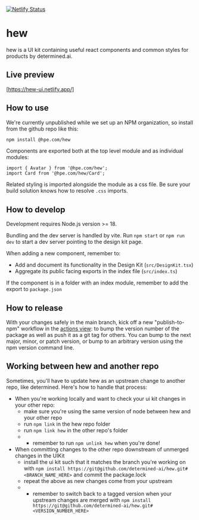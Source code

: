 [![Netlify Status](https://api.netlify.com/api/v1/badges/2421c10f-be2e-402e-bf63-b200c1fdd750/deploy-status)](https://app.netlify.com/sites/hew-ui/deploys)

# hew

hew is a UI kit containing useful react components and common styles
for products by determined.ai.

## Live preview

[https://hew-ui.netlify.app/]

## How to use

We're currently unpublished while we set up an NPM organization, so install from
the github repo like this:

```bash
npm install @hpe.com/hew
```

Components are exported both at the top level module and as individual modules:

```tsx
import { Avatar } from '@hpe.com/hew';
import Card from '@hpe.com/hew/Card';
```

Related styling is imported alongside the module as a css file. Be sure your
build solution knows how to resolve `.css` imports.

## How to develop

Development requires Node.js version >= 18.

Bundling and the dev server is handled by vite. Run `npm start` or `npm run dev`
to start a dev server pointing to the design kit page.

When adding a new component, remember to:

- Add and document its functionality in the Design Kit (`src/DesignKit.tsx`)
- Aggregate its public facing exports in the index file (`src/index.ts`)

If the component is in a folder with an index module, remember to add the export to `package.json`

## How to release

With your changes safely in the main branch, kick off a new "publish-to-npm"
workflow in the [actions
view](https://github.com/determined-ai/hew/actions/workflows/publish-to-npm.yml):
to bump the version number of the package as well as push it as a git tag for
others. You can bump to the next major, minor, or patch version, or bump to an
arbitrary version using the npm version command line.

## Working between hew and another repo

Sometimes, you'll have to update hew as an upstream change to another repo, like determined. Here's how to handle that process:

- When you're working locally and want to check your ui kit changes in your other repo:
  - make sure you're using the same version of node between hew and your other repo
  - run `npm link` in the hew repo folder
  - run `npm link hew` in the other repo's folder
  - - remember to run `npm unlink hew` when you're done!
- When committing changes to the other repo downstream of unmerged changes in the UIKit
  - install the ui kit such that it matches the branch you're working on with `npm install https://git@github.com/determined-ai/hew.git#<BRANCH_NAME_HERE>` and commit the package.lock
  - repeat the above as new changes come from your upstream
  - - remember to switch back to a tagged version when your upstream changes are merged with `npm install https://git@github.com/determined-ai/hew.git#<VERSION_NUMBER_HERE>`
